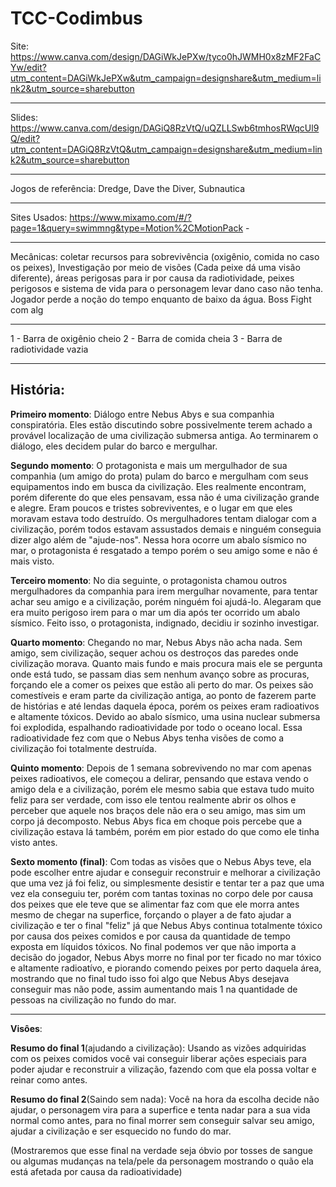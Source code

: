 # TCC-Codimbus

Site: https://www.canva.com/design/DAGiWkJePXw/tyco0hJWMH0x8zMF2FaCYw/edit?utm_content=DAGiWkJePXw&utm_campaign=designshare&utm_medium=link2&utm_source=sharebutton

---
Slides:  https://www.canva.com/design/DAGiQ8RzVtQ/uQZLLSwb6tmhosRWqcUl9Q/edit?utm_content=DAGiQ8RzVtQ&utm_campaign=designshare&utm_medium=link2&utm_source=sharebutton

---
Jogos de referência: Dredge, Dave the Diver, Subnautica

---
Sites Usados: https://www.mixamo.com/#/?page=1&query=swimmng&type=Motion%2CMotionPack - 

---
Mecânicas: coletar recursos para sobrevivência (oxigênio, comida no caso os peixes), Investigação por meio de visões (Cada peixe dá uma visão diferente), áreas perigosas para ir por causa da radiotividade, peixes perigosos e sistema de vida para o personagem levar dano caso não tenha. Jogador perde a noção do tempo enquanto de baixo da água. Boss Fight com alg

---
1 - Barra de oxigênio cheio
2 - Barra de comida cheia
3 - Barra de radiotividade vazia

---

<h2>História:</h2> 

**Primeiro momento**: Diálogo entre Nebus Abys e sua companhia conspiratória. Eles estão discutindo sobre possivelmente terem achado a provável localização de uma civilização submersa antiga. Ao terminarem o diálogo, eles decidem pular do barco e mergulhar.

**Segundo momento**: O protagonista e mais um mergulhador de sua companhia (um amigo do prota) pulam do barco e mergulham com seus equipamentos indo em busca da civilização. Eles realmente encontram, porém diferente do que eles pensavam, essa não é uma civilização grande e alegre. Eram poucos e tristes sobreviventes, e o lugar em que eles moravam estava todo destruído. Os mergulhadores tentam dialogar com a civilização, porém todos estavam assustados demais e ninguém conseguia dizer algo além de "ajude-nos". Nessa hora ocorre um abalo sísmico no mar, o protagonista é resgatado a tempo porém o seu amigo some e não é mais visto.

**Terceiro momento**: No dia seguinte, o protagonista chamou outros mergulhadores da companhia para irem mergulhar novamente, para tentar achar seu amigo e a civilização, porém ninguém foi ajudá-lo. Alegaram que era muito perigoso irem para o mar um dia após ter ocorrido um abalo sísmico. Feito isso, o protagonista, indignado, decidiu ir sozinho investigar.

**Quarto momento**: Chegando no mar, Nebus Abys não acha nada. Sem amigo, sem civilização, sequer achou os destroços das paredes onde civilização morava. Quanto mais fundo e mais procura mais ele se pergunta onde está tudo, se passam dias sem nenhum avanço sobre as procuras, forçando ele a comer os peixes que estão ali perto do mar. Os peixes são comestíveis e eram parte da civilização antiga, ao ponto de fazerem parte de histórias e até lendas daquela época, porém os peixes eram radioativos e altamente tóxicos. Devido ao abalo sísmico, uma usina nuclear submersa foi explodida, espalhando radioatividade por todo o oceano local. Essa radioatividade fez com que o Nebus Abys tenha visões de como a civilização foi totalmente destruída.

**Quinto momento**: Depois de 1 semana sobrevivendo no mar com apenas peixes radioativos, ele começou a delirar, pensando que estava vendo o amigo dela e a civilização, porém ele mesmo sabia que estava tudo muito feliz para ser verdade, com isso ele tentou realmente abrir os olhos e perceber que aquele nos braços dele não era o seu amigo, mas sim um corpo já decomposto. Nebus Abys fica em choque pois percebe que a civilização estava lá também, porém em pior estado do que como ele tinha visto antes.

**Sexto momento (final)**: Com todas as visões que o Nebus Abys teve, ela pode escolher entre ajudar e conseguir reconstruir e melhorar a civilização que uma vez já foi feliz, ou simplesmente desistir e tentar ter a paz que uma vez ela conseguiu ter, porém com tantas toxinas no corpo dele por causa dos peixes que ele teve que se alimentar faz com que ele morra antes mesmo de chegar na superfice, forçando o player a de fato ajudar a civilização e ter o final "feliz" já que Nebus Abys continua totalmente tóxico por causa dos peixes comidos e por causa da quantidade de tempo exposta em líquidos tóxicos. No final podemos ver que não importa a decisão do jogador, Nebus Abys morre no final por ter ficado no mar tóxico e altamente radioatívo, e piorando comendo peixes por perto daquela área, mostrando que no final tudo isso foi algo que Nebus Abys desejava conseguir mas não pode, assim aumentando mais 1 na quantidade de pessoas na civilização no fundo do mar.

---

**Visôes**: 

**Resumo do final 1**(ajudando a civilização): Usando as vizões adquiridas com os peixes comidos você vai conseguir liberar ações especiais para poder ajudar e reconstruir a vilização, fazendo com que ela possa voltar e reinar como antes.

**Resumo do final 2**(Saindo sem nada): Você na hora da escolha decide não ajudar, o personagem vira para a superfice e tenta nadar para a sua vida normal como antes, para no final morrer sem conseguir salvar seu amigo, ajudar a civilização e ser esquecido no fundo do mar.

(Mostraremos que esse final na verdade seja óbvio por tosses de sangue ou algumas mudanças na tela/pele da personagem mostrando o quão ela está afetada por causa da radioatividade)




